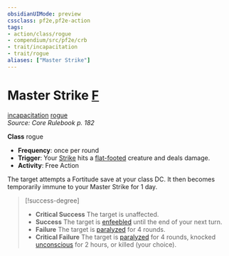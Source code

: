 ```yaml
---
obsidianUIMode: preview
cssclass: pf2e,pf2e-action
tags:
- action/class/rogue
- compendium/src/pf2e/crb
- trait/incapacitation
- trait/rogue
aliases: ["Master Strike"]
---
```

# Master Strike [F](chapter-9-playing-the-game.md#Actions "Free Action")
[incapacitation](incapacitation.md "Incapacitation Effect Trait")  [rogue](Reference/Rules/Traits/rogue.md "Rogue Class Trait")  
*Source: Core Rulebook p. 182*  

**Class** rogue
- **Frequency**: once per round
- **Trigger**: Your [Strike](strike.md) hits a [flat-footed](conditions.md#Flat-footed) creature and deals damage.
- **Activity**: Free Action

The target attempts a Fortitude save at your class DC. It then becomes temporarily immune to your Master Strike for 1 day.

> [!success-degree] 
> - **Critical Success** The target is unaffected.
> - **Success** The target is [enfeebled](conditions.md#Enfeebled) until the end of your next turn.
> - **Failure** The target is [paralyzed](conditions.md#Paralyzed) for 4 rounds.
> - **Critical Failure** The target is [paralyzed](conditions.md#Paralyzed) for 4 rounds, knocked [unconscious](conditions.md#Unconscious) for 2 hours, or killed (your choice).